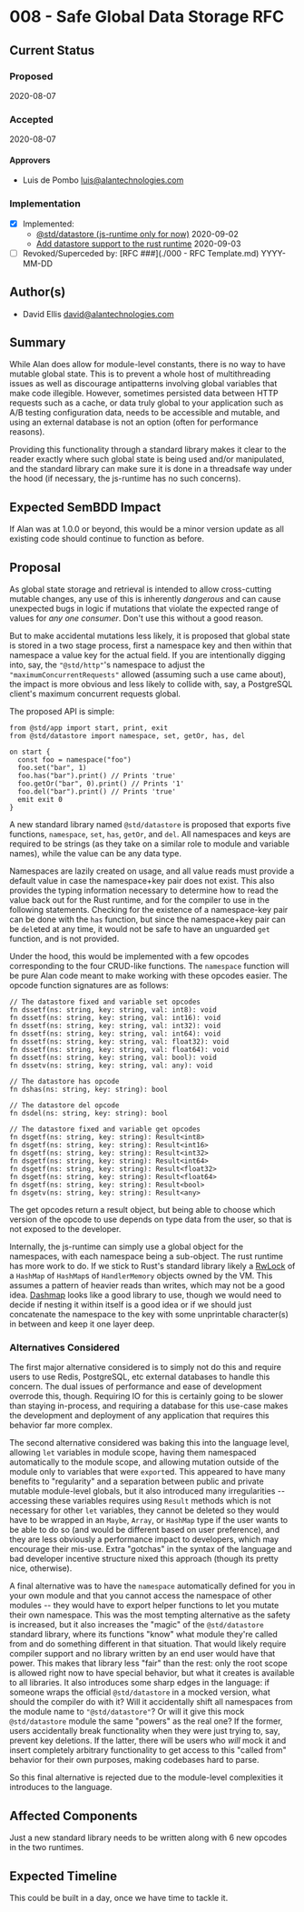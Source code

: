 # 008 - Safe Global Data Storage RFC

## Current Status

### Proposed

2020-08-07

### Accepted

2020-08-07

#### Approvers

- Luis de Pombo <luis@alantechnologies.com>

### Implementation

- [x] Implemented:
  - [@std/datastore (js-runtime only for now)](https://github.com/alantech/alan/pull/256) 2020-09-02
  - [Add datastore support to the rust runtime](https://github.com/alantech/alan/pull/259) 2020-09-03
- [ ] Revoked/Superceded by: [RFC ###](./000 - RFC Template.md) YYYY-MM-DD

## Author(s)

- David Ellis <david@alantechnologies.com>

## Summary

While Alan does allow for module-level constants, there is no way to have mutable global state. This is to prevent a whole host of multithreading issues as well as discourage antipatterns involving global variables that make code illegible. However, sometimes persisted data between HTTP requests such as a cache, or data truly global to your application such as A/B testing configuration data, needs to be accessible and mutable, and using an external database is not an option (often for performance reasons).

Providing this functionality through a standard library makes it clear to the reader exactly where such global state is being used and/or manipulated, and the standard library can make sure it is done in a threadsafe way under the hood (if necessary, the js-runtime has no such concerns).

## Expected SemBDD Impact

If Alan was at 1.0.0 or beyond, this would be a minor version update as all existing code should continue to function as before.

## Proposal

As global state storage and retrieval is intended to allow cross-cutting mutable changes, any use of this is inherently *dangerous* and can cause unexpected bugs in logic if mutations that violate the expected range of values for *any one consumer*. Don't use this without a good reason.

But to make accidental mutations less likely, it is proposed that global state is stored in a two stage process, first a namespace key and then within that namespace a value key for the actual field. If you are intentionally digging into, say, the `"@std/http"`'s namespace to adjust the `"maximumConcurrentRequests"` allowed (assuming such a use came about), the impact is more obvious and less likely to collide with, say, a PostgreSQL client's maximum concurrent requests global.

The proposed API is simple:

```ln
from @std/app import start, print, exit
from @std/datastore import namespace, set, getOr, has, del

on start {
  const foo = namespace("foo")
  foo.set("bar", 1)
  foo.has("bar").print() // Prints 'true'
  foo.getOr("bar", 0).print() // Prints '1'
  foo.del("bar").print() // Prints 'true'
  emit exit 0
}
```

A new standard library named `@std/datastore` is proposed that exports five functions, `namespace`, `set`, `has`, `getOr`, and `del`. All namespaces and keys are required to be strings (as they take on a similar role to module and variable names), while the value can be any data type.

Namespaces are lazily created on usage, and all value reads must provide a default value in case the namespace+key pair does not exist. This also provides the typing information necessary to determine how to read the value back out for the Rust runtime, and for the compiler to use in the following statements. Checking for the existence of a namespace-key pair can be done with the `has` function, but since the namespace+key pair can be `del`eted at any time, it would not be safe to have an unguarded `get` function, and is not provided.

Under the hood, this would be implemented with a few opcodes corresponding to the four CRUD-like functions. The `namespace` function will be pure Alan code meant to make working with these opcodes easier. The opcode function signatures are as follows:

```ln
// The datastore fixed and variable set opcodes
fn dssetf(ns: string, key: string, val: int8): void
fn dssetf(ns: string, key: string, val: int16): void
fn dssetf(ns: string, key: string, val: int32): void
fn dssetf(ns: string, key: string, val: int64): void
fn dssetf(ns: string, key: string, val: float32): void
fn dssetf(ns: string, key: string, val: float64): void
fn dssetf(ns: string, key: string, val: bool): void
fn dssetv(ns: string, key: string, val: any): void

// The datastore has opcode
fn dshas(ns: string, key: string): bool

// The datastore del opcode
fn dsdel(ns: string, key: string): bool

// The datastore fixed and variable get opcodes
fn dsgetf(ns: string, key: string): Result<int8>
fn dsgetf(ns: string, key: string): Result<int16>
fn dsgetf(ns: string, key: string): Result<int32>
fn dsgetf(ns: string, key: string): Result<int64>
fn dsgetf(ns: string, key: string): Result<float32>
fn dsgetf(ns: string, key: string): Result<float64>
fn dsgetf(ns: string, key: string): Result<bool>
fn dsgetv(ns: string, key: string): Result<any>
```

The get opcodes return a result object, but being able to choose which version of the opcode to use depends on type data from the user, so that is not exposed to the developer.

Internally, the js-runtime can simply use a global object for the namespaces, with each namespace being a sub-object. The rust runtime has more work to do. If we stick to Rust's standard library likely a [RwLock](https://doc.rust-lang.org/std/sync/struct.RwLock.html) of a `HashMap` of `HashMap`s of `HandlerMemory` objects owned by the VM. This assumes a pattern of heavier reads than writes, which may not be a good idea. [Dashmap](https://github.com/xacrimon/dashmap) looks like a good library to use, though we would need to decide if nesting it within itself is a good idea or if we should just concatenate the namespace to the key with some unprintable character(s) in between and keep it one layer deep.

### Alternatives Considered

The first major alternative considered is to simply not do this and require users to use Redis, PostgreSQL, etc external databases to handle this concern. The dual issues of performance and ease of development overrode this, though. Requiring IO for this is certainly going to be slower than staying in-process, and requiring a database for this use-case makes the development and deployment of any application that requires this behavior far more complex.

The second alternative considered was baking this into the language level, allowing `let` variables in module scope, having them namespaced automatically to the module scope, and allowing mutation outside of the module only to variables that were `export`ed. This appeared to have many benefits to "regularity" and a separation between public and private mutable module-level globals, but it also introduced many irregularities -- accessing these variables requires using `Result` methods which is not necessary for other `let` variables, they cannot be deleted so they would have to be wrapped in an `Maybe`, `Array`, or `HashMap` type if the user wants to be able to do so (and would be different based on user preference), and they are less obviously a performance impact to developers, which may encourage their mis-use. Extra "gotchas" in the syntax of the language and bad developer incentive structure nixed this approach (though its pretty nice, otherwise).

A final alternative was to have the `namespace` automatically defined for you in your own module and that you cannot access the namespace of other modules -- they would have to export helper functions to let you mutate their own namespace. This was the most tempting alternative as the safety is increased, but it also increases the "magic" of the `@std/datastore` standard library, where its functions "know" what module they're called from and do something different in that situation. That would likely require compiler support and no library written by an end user would have that power. This makes that library less "fair" than the rest: only the root scope is allowed right now to have special behavior, but what it creates is available to all libraries. It also introduces some sharp edges in the language: if someone wraps the official `@std/datastore` in a mocked version, what should the compiler do with it? Will it accidentally shift all namespaces from the module name to `"@std/datastore"`? Or will it give this mock `@std/datastore` module the same "powers" as the real one? If the former, users accidentally break functionality when they were just trying to, say, prevent key deletions. If the latter, there will be users who *will* mock it and insert completely arbitrary functionality to get access to this "called from" behavior for their own purposes, making codebases hard to parse.

So this final alternative is rejected due to the module-level complexities it introduces to the language.

## Affected Components

Just a new standard library needs to be written along with 6 new opcodes in the two runtimes.

## Expected Timeline

This could be built in a day, once we have time to tackle it.

